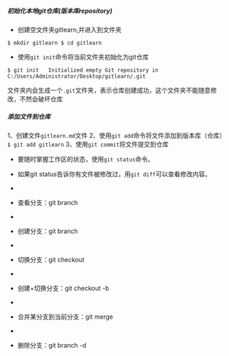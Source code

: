 ##### 初始化本地git仓库(版本库repository)
* 创建空文件夹gitlearn,并进入到文件夹  

`
  $ mkdir gitlearn
  $ cd gitlearn
`

* 使用`git init`命令将当前文件夹初始化为git仓库  

`
  $ git init  
  Initialized empty Git repository in C:/Users/Administrator/Desktop/gitlearn/.git 
`  

文件夹内会生成一个`.git`文件夹，表示仓库创建成功，这个文件夹不能随意修改，不然会破坏仓库

##### 添加文件到仓库
1、创建文件`gitlearn.md`文件
2、使用`git add`命令将文件添加到版本库（仓库）
`
$ git add gitlearn
`
3、使用`git commit`将文件提交到仓库

*  要随时掌握工作区的状态，使用`git status`命令。

*  如果git status告诉你有文件被修改过，用`git diff`可以查看修改内容。
*
*  查看分支：git branch
*
*  创建分支：git branch <name>
*
*  切换分支：git checkout <name>
*
*  创建+切换分支：git checkout -b <name>
*
*  合并某分支到当前分支：git merge <name>
*
*  删除分支：git branch -d <name>
